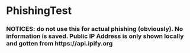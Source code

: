 # PhishingTest
<h3><b>NOTICES:</b> do not use this for actual phishing (obviously). No information is saved. Public IP Address is only shown locally and gotten from <a href="https://api.ipify.org"></a>https://api.ipify.org</h3>
